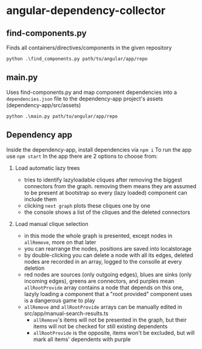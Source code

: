 # angular-dependency-collector

## find-components.py
Finds all containers/directives/components in the given repository
```
python .\find_components.py path/to/angular/app/repo
```

## main.py
Uses find-components.py and map component dependencies into a `dependencies.json` file to the dependency-app project's assets (dependency-app/src/assets)

```
python .\main.py path/to/angular/app/repo
```

## Dependency app
Inside the dependency-app, install dependencies via `npm i`
To run the app use `npm start`
In the app there are 2 options to choose from:
1. Load automatic lazy trees
    - tries to identify lazyloadable cliques after removing the biggest connectors from the graph. removing them means they are assumed to be present at bootstrap so every (lazy loaded) component can include them
    - clicking `next graph` plots these cliques one by one
    - the console shows a list of the cliques and the deleted connectors 

2. Load manual clique selection
    - in this mode the whole graph is presented, except nodes in `allRemove`, more on that later
    - you can rearrange the nodes, positions are saved into localstorage
    - by double-clicking you can delete a node with all its edges, deleted nodes are recorded in an array, logged to the consolle at every deletion
    - red nodes are sources (only outgoing edges), blues are sinks (only incoming edges), greens are connectors, and purples mean `allRootProvide` array contains a node that depends on this one, lazyly loading a component that a "root provided" component uses is a dangerous game to play
    - `allRemove` and `allRootProvide` arrays can be manually edited in src/app/manual-search-results.ts
        - `allRemove`'s items will not be presented in the graph, but their items will not be checked for still existing dependents
        - `allRootProvide` is the opposite, items won't be excluded, but will mark all items' dependents with purple